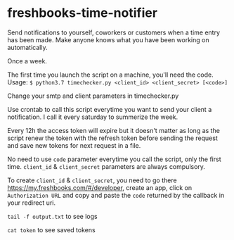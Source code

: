 # freshbooks-time-notifier
Send notifications to yourself, coworkers or customers when a time entry has been made. Make anyone knows what you have been working on automatically.

Once a week.

The first time you launch the script on a machine, you'll need the code. Usage: `$ python3.7 timechecker.py <client_id> <client_secret> [<code>]`

Change your smtp and client parameters in timechecker.py

Use crontab to call this script everytime you want to send your client a notification. I call it every saturday to summerize the week.

Every 12h the access token will expire but it doesn't matter as long as the script renew the token with the refresh token before sending the request and save new tokens for next request in a file. 

No need to use `code` parameter everytime you call the script, only the first time. `client_id` & `client_secret` parameters are always compulsory.

To create `client_id` & `client_secret`, you need to go there https://my.freshbooks.com/#/developer, create an app, click on `Authorization URL` and copy and paste the `code` returned by the callback in your redirect uri.

`tail -f output.txt` to see logs

`cat token` to see saved tokens